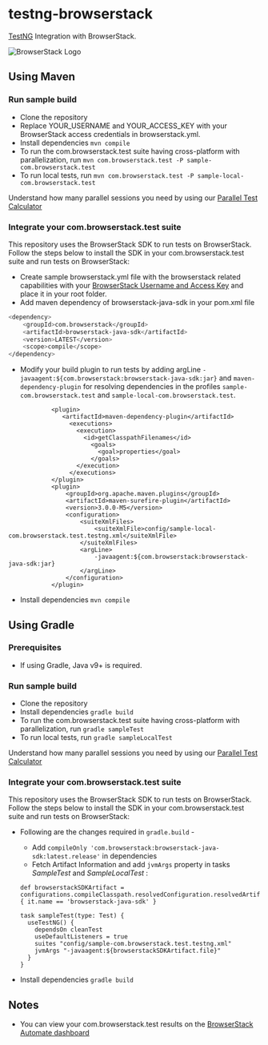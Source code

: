 # testng-browserstack

[TestNG](http://testng.org) Integration with BrowserStack.

![BrowserStack Logo](https://d98b8t1nnulk5.cloudfront.net/production/images/layout/logo-header.png?1469004780)

## Using Maven

### Run sample build

- Clone the repository
- Replace YOUR_USERNAME and YOUR_ACCESS_KEY with your BrowserStack access credentials in browserstack.yml.
- Install dependencies `mvn compile`
- To run the com.browserstack.test suite having cross-platform with parallelization, run `mvn com.browserstack.test -P sample-com.browserstack.test`
- To run local tests, run `mvn com.browserstack.test -P sample-local-com.browserstack.test`

Understand how many parallel sessions you need by using our [Parallel Test Calculator](https://www.browserstack.com/automate/parallel-calculator?ref=github)

### Integrate your com.browserstack.test suite

This repository uses the BrowserStack SDK to run tests on BrowserStack. Follow the steps below to install the SDK in your com.browserstack.test suite and run tests on BrowserStack:

* Create sample browserstack.yml file with the browserstack related capabilities with your [BrowserStack Username and Access Key](https://www.browserstack.com/accounts/settings) and place it in your root folder.
* Add maven dependency of browserstack-java-sdk in your pom.xml file
```sh
<dependency>
    <groupId>com.browserstack</groupId>
    <artifactId>browserstack-java-sdk</artifactId>
    <version>LATEST</version>
    <scope>compile</scope>
</dependency>
```
* Modify your build plugin to run tests by adding argLine `-javaagent:${com.browserstack:browserstack-java-sdk:jar}` and `maven-dependency-plugin` for resolving dependencies in the profiles `sample-com.browserstack.test` and `sample-local-com.browserstack.test`.
```
            <plugin>
               <artifactId>maven-dependency-plugin</artifactId>
                 <executions>
                   <execution>
                     <id>getClasspathFilenames</id>
                       <goals>
                         <goal>properties</goal>
                       </goals>
                   </execution>
                 </executions>
            </plugin>
            <plugin>
                <groupId>org.apache.maven.plugins</groupId>
                <artifactId>maven-surefire-plugin</artifactId>
                <version>3.0.0-M5</version>
                <configuration>
                    <suiteXmlFiles>
                        <suiteXmlFile>config/sample-local-com.browserstack.test.testng.xml</suiteXmlFile>
                    </suiteXmlFiles>
                    <argLine>
                        -javaagent:${com.browserstack:browserstack-java-sdk:jar}
                    </argLine>
                </configuration>
            </plugin>
```
* Install dependencies `mvn compile`

## Using Gradle

### Prerequisites
- If using Gradle, Java v9+ is required.

### Run sample build

- Clone the repository
- Install dependencies `gradle build`
- To run the com.browserstack.test suite having cross-platform with parallelization, run `gradle sampleTest`
- To run local tests, run `gradle sampleLocalTest`

Understand how many parallel sessions you need by using our [Parallel Test Calculator](https://www.browserstack.com/automate/parallel-calculator?ref=github)

### Integrate your com.browserstack.test suite

This repository uses the BrowserStack SDK to run tests on BrowserStack. Follow the steps below to install the SDK in your com.browserstack.test suite and run tests on BrowserStack:

* Following are the changes required in `gradle.build` -
    * Add `compileOnly 'com.browserstack:browserstack-java-sdk:latest.release'` in dependencies
    * Fetch Artifact Information and add `jvmArgs` property in tasks *SampleTest* and *SampleLocalTest* :
  ```
  def browserstackSDKArtifact = configurations.compileClasspath.resolvedConfiguration.resolvedArtifacts.find { it.name == 'browserstack-java-sdk' }
  
  task sampleTest(type: Test) {
    useTestNG() {
      dependsOn cleanTest
      useDefaultListeners = true
      suites "config/sample-com.browserstack.test.testng.xml"
      jvmArgs "-javaagent:${browserstackSDKArtifact.file}"
    }
  }
  ```

* Install dependencies `gradle build`


## Notes
* You can view your com.browserstack.test results on the [BrowserStack Automate dashboard](https://www.browserstack.com/automate)
